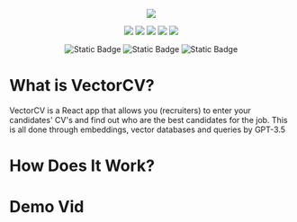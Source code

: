 <p align='center'>
   <img src='https://github.com/miranamer/VectorCV/assets/91673777/2402663d-5fa9-464e-b1dc-118108faf542' />
</p>
<p align='center'>
   <img src='https://img.shields.io/badge/python-3670A0?style=for-the-badge&logo=python&logoColor=ffdd54' />
   <img src='https://img.shields.io/badge/typescript-%23007ACC.svg?style=for-the-badge&logo=typescript&logoColor=white' />
   <img src='https://img.shields.io/badge/react-%2320232a.svg?style=for-the-badge&logo=react&logoColor=%2361DAFB' />
   <img src='https://img.shields.io/badge/flask-%23000.svg?style=for-the-badge&logo=flask&logoColor=white' />
   <img src='https://img.shields.io/badge/tailwindcss-%2338B2AC.svg?style=for-the-badge&logo=tailwind-css&logoColor=white' />
</p>
<p align='center'>
   <img alt="Static Badge" src="https://img.shields.io/badge/Langchain-green?style=for-the-badge">
   <img alt="Static Badge" src="https://img.shields.io/badge/HuggingFace-yellow?style=for-the-badge">
   <img alt="Static Badge" src="https://img.shields.io/badge/ChromaDB-red?style=for-the-badge">
</p>

<h1>What is VectorCV?</h1>
<p>VectorCV is a React app that allows you (recruiters) to enter your candidates' CV's and find out who are the best candidates for the job. This is all done through embeddings, vector databases and queries by GPT-3.5</p>

<h1>How Does It Work?</h1>
<p></p>

<h1>Demo Vid</h1>
